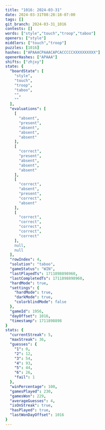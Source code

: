 ```yaml
---
title: "1016: 2024-03-31"
date: 2024-03-31T08:28:18-07:00
tags: []
git_branch: 2024-03-31_1016
contests: []
words: ["style","touch","troop","taboo"]
openers: ["style"]
middlers: ["touch","troop"]
puzzles: [1016]
hashes: ["APAAACPAAACAPCACCCCCXXXXXXXXXX"]
openerHashes: ["APAAA"]
shifts: ["zhjxy"]
state: {
  "boardState": [
    "style",
    "touch",
    "troop",
    "taboo",
    "",
    ""
  ],
  "evaluations": [
    [
      "absent",
      "present",
      "absent",
      "absent",
      "absent"
    ],
    [
      "correct",
      "present",
      "absent",
      "absent",
      "absent"
    ],
    [
      "correct",
      "absent",
      "present",
      "correct",
      "absent"
    ],
    [
      "correct",
      "correct",
      "correct",
      "correct",
      "correct"
    ],
    null,
    null
  ],
  "rowIndex": 4,
  "solution": "taboo",
  "gameStatus": "WIN",
  "lastPlayedTs": 1711898898960,
  "lastCompletedTs": 1711898898960,
  "hardMode": true,
  "settings": {
    "hardMode": true,
    "darkMode": true,
    "colorblindMode": false
  },
  "gameId": 1956,
  "dayOffset": 1016,
  "timestamp": 1711898898
}
stats: {
  "currentStreak": 5,
  "maxStreak": 36,
  "guesses": {
    "1": 0,
    "2": 12,
    "3": 54,
    "4": 93,
    "5": 44,
    "6": 26,
    "fail": 1
  },
  "winPercentage": 100,
  "gamesPlayed": 230,
  "gamesWon": 229,
  "averageGuesses": 4,
  "isOnStreak": true,
  "hasPlayed": true,
  "lastWonDayOffset": 1016
}
---
```

<!-- more -->
